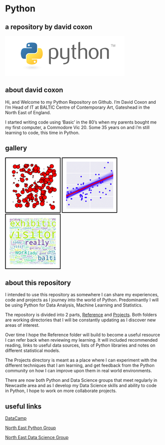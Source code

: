 # Python

## a repository by david coxon

![Python](Projects/Images/python.png?raw=true)

## about david coxon

Hi, and Welcome to my Python Repository on Github. I’m David Coxon and I’m Head of IT at BALTIC Centre of Contemporary Art, Gateshead in the North East of England. 

I started writing code using ‘Basic’ in the 80’s when my parents bought me my first computer, a Commodore Vic 20. Some 35 years on and i’m still learning to code, this time in Python.  

## gallery

![Art Maker](Projects/Images/Gallery/artsquareb.png?raw=true)
![Regression](Projects/Images/Gallery/regressionsquareb.png?raw=true)
![WordCloud](Projects/Images/Gallery/wordcloudsqureb.png?raw=true)

## about this repository

I intended to use this repository as somewhere I can share my experiences, code and projects as I journey into the world of Python. Predominantly I will be using Python for Data Analysis, Machine Learning and Statistics.

The repository is divided into 2 parts, [Reference](https://github.com/davidcoxon/Python/tree/master/Reference) and [Projects](https://github.com/davidcoxon/Python/tree/master/Projects). Both folders are working directories that I will be constantly updating as I discover new areas of interest. 

Over time I hope the Reference folder will build to become a useful resource I can refer back when reviewing my learning. It will included recommended reading, links to useful data sources, lists of Python libraries and notes on different statistical models.

The Projects directory is meant as a place where I can experiment with the different techniques that I am learning, and get feedback from the Python community on how I can improve upon them in real world environments. 

There are now both Python and Data Science groups that meet regularly in Newcastle area and as I develop my Data Science skills and ability to code in Python, I hope to work on more collaborate projects.

## useful links

[DataCamp](https://www.datacamp.com/)

[North East Python Group](https://www.pythonnortheast.com/)

[North East Data Science Group](https://www.meetup.com/Newcastle-Upon-Tyne-Data-Science-Meetup/)



